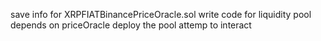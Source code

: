 save info for XRPFIATBinancePriceOracle.sol
write code for liquidity pool depends on priceOracle
deploy the pool
attemp to interact